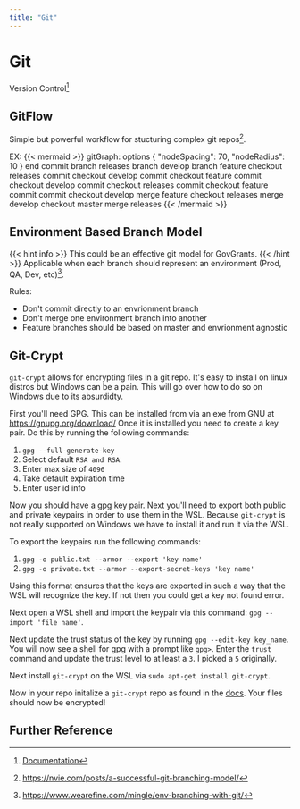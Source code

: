```yaml
---
title: "Git"
---
```

# Git
Version Control[^1]

## GitFlow
Simple but powerful workflow for stucturing complex git repos[^2].

EX:
{{< mermaid >}}
gitGraph:
options
{
    "nodeSpacing": 70,
    "nodeRadius": 10
}
end
commit
branch releases
branch develop
branch feature
checkout releases
commit
checkout develop
commit
checkout feature
commit
checkout develop
commit
checkout releases
commit
checkout feature
commit
commit
checkout develop
merge feature
checkout releases
merge develop
checkout master
merge releases
{{< /mermaid >}}

## Environment Based Branch Model
{{< hint info >}}
This could be an effective git model for GovGrants.
{{< /hint >}}
Applicable when each branch should represent an environment (Prod, QA, Dev, etc)[^3].

Rules:

- Don't commit directly to an envrionment branch
- Don't merge one environment branch into another
- Feature branches should be based on master and envrionment agnostic

## Git-Crypt
`git-crypt` allows for encrypting files in a git repo. It's easy to install on
linux distros but Windows can be a pain. This will go over how to do so on 
Windows due to its absurdidty.

First you'll need GPG. This can be installed from via an exe from GNU at 
https://gnupg.org/download/
Once it is installed you need to create a key pair. Do this by running the following
commands:
1. `gpg --full-generate-key`
2. Select default `RSA and RSA`.
3. Enter max size of `4096`
4. Take default expiration time
5. Enter user id info

Now you should have a gpg key pair. Next you'll need to export both public and
private keypairs in order to use them in the WSL. Because `git-crypt` is not
really supported on Windows we have to install it and run it via the WSL.

To export the keypairs run the following commands:
1. `gpg -o public.txt --armor --export 'key name'`
2. `gpg -o private.txt --armor --export-secret-keys 'key name'`

Using this format ensures that the keys are exported in such a way that the WSL
will recognize the key. If not then you could get a key not found error.

Next open a WSL shell and import the keypair via this command: 
`gpg --import 'file name'`.

Next update the trust status of the key by running `gpg --edit-key key_name`.
You will now see a shell for gpg with a prompt like `gpg>`. Enter the `trust`
command and update the trust level to at least a `3`. I picked a `5` originally.

Next install `git-crypt` on the WSL via `sudo apt-get install git-crypt`.

Now in your repo initalize a `git-crypt` repo as found in the 
[docs](https://github.com/AGWA/git-crypt). Your files should now be encrypted!

## Further Reference
[^1]: [Documentation](https://git-scm.com/docs)
[^2]: https://nvie.com/posts/a-successful-git-branching-model/
[^3]: https://www.wearefine.com/mingle/env-branching-with-git/